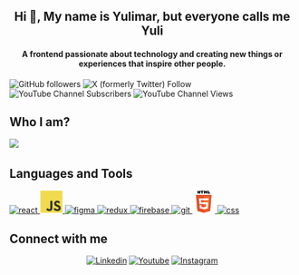 <h2 align="center">Hi 👋, My name is Yulimar, but everyone calls me Yuli</h2>
<h4 align="center">A frontend passionate about technology and creating new things or experiences that inspire other people.</h4>

![GitHub followers](https://img.shields.io/github/followers/laduquesadev?style=social)
![X (formerly Twitter) Follow](https://img.shields.io/twitter/follow/laduquesadev)
![YouTube Channel Subscribers](https://img.shields.io/youtube/channel/subscribers/UC9iZHV96PZ6-7IzuT5eEMtg)
![YouTube Channel Views](https://img.shields.io/youtube/channel/views/UC9iZHV96PZ6-7IzuT5eEMtg)

## Who I am?

<img src="https://imgur.com/lVe6sKI">

## Languages and Tools
<p align="left"> <a href="https://reactjs.org/" target="_blank" rel="noreferrer"> <img src="https://upload.wikimedia.org/wikipedia/commons/thumb/a/a7/React-icon.svg/1150px-React-icon.svg.png" alt="react" width="40" height="40"/> </a> <a href="https://developer.mozilla.org/en-US/docs/Web/JavaScript" target="_blank" rel="noreferrer"> <img src="https://raw.githubusercontent.com/devicons/devicon/master/icons/javascript/javascript-original.svg" alt="javascript" width="40" height="40"/> </a> <a href="https://www.figma.com/" target="_blank" rel="noreferrer"> <img src="https://www.vectorlogo.zone/logos/figma/figma-icon.svg" alt="figma" width="40" height="40"/> </a> <a href="https://redux.js.org/" target="_blank" rel="noreferrer"> <img src="https://redux.js.org/img/redux.svg" alt="redux" width="40" height="40"/> </a> <a href="https://firebase.google.com/" target="_blank" rel="noreferrer"> <img src="https://www.vectorlogo.zone/logos/firebase/firebase-icon.svg" alt="firebase" width="40" height="40"/> </a> <a href="https://git-scm.com/" target="_blank" rel="noreferrer"> <img src="https://www.vectorlogo.zone/logos/git-scm/git-scm-icon.svg" alt="git" width="40" height="40"/> </a> <a href="https://www.w3.org/html/" target="_blank" rel="noreferrer"> <img src="https://raw.githubusercontent.com/devicons/devicon/master/icons/html5/html5-original-wordmark.svg" alt="html5" width="40" height="40"/> </a> <a href="https://es.wikipedia.org/wiki/CSS" target="_blank" rel="noreferrer"> <img src="https://upload.wikimedia.org/wikipedia/commons/d/d5/CSS3_logo_and_wordmark.svg" alt="css" width="40" height="40"/></a></p>

## Connect with me
<p align="center">
  <a href="https://linkedin.com/in/laduquesadev"><img alt="Linkedin" title="Yulimar Duque Linkedin" src="https://img.shields.io/badge/LinkedIn-0077B5?style=for-the-badge&logo=linkedin&logoColor=white"></a>
  <a href="https://www.youtube.com/@laduquesadev"><img alt="Youtube" title="LaDuquesaDev Youtube" src="https://img.shields.io/badge/Youtube-D14836?style=for-the-badge&logo=youtube&logoColor=white"></a>
  <a href="https://instagram.com/laduquesadev/"><img alt="Instagram" title="LaDuquesaDev Instagram" src="https://img.shields.io/badge/Instagram-E4405F?style=for-the-badge&logo=instagram&logoColor=white"></a>
</p>

